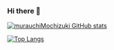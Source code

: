 ### Hi there 👋

[![murauchiMochizuki GitHub stats](https://github-readme-stats.vercel.app/api?username=murauchiMochizuki&theme=react&show_icons=true)](https://github.com/murauchiMochizuki/github-readme-stats)

[![Top Langs](https://github-readme-stats.vercel.app/api/top-langs/?username=murauchiMochizuki&theme=react&show_icons=true&layout=compact)](https://github.com/murauchiMochizuki/github-readme-stats)

<!--
**murauchiMochizuki/murauchiMochizuki** is a ✨ _special_ ✨ repository because its `README.md` (this file) appears on your GitHub profile.

Here are some ideas to get you started:

- 🔭 I’m currently working on ...
- 🌱 I’m currently learning ...
- 👯 I’m looking to collaborate on ...
- 🤔 I’m looking for help with ...
- 💬 Ask me about ...
- 📫 How to reach me: ...
- 😄 Pronouns: ...
- ⚡ Fun fact: ...
-->

